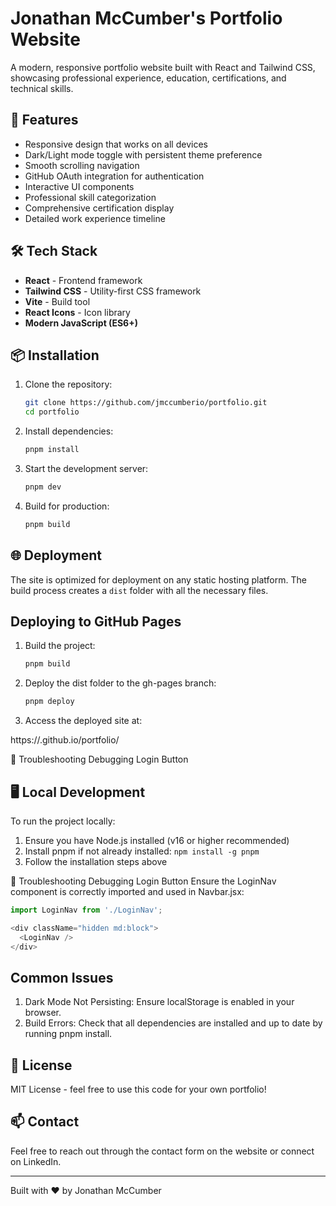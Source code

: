 # Jonathan McCumber's Portfolio Website

A modern, responsive portfolio website built with React and Tailwind CSS, showcasing professional experience, education, certifications, and technical skills.

## 🚀 Features

- Responsive design that works on all devices
- Dark/Light mode toggle with persistent theme preference
- Smooth scrolling navigation
- GitHub OAuth integration for authentication
- Interactive UI components
- Professional skill categorization
- Comprehensive certification display
- Detailed work experience timeline

## 🛠️ Tech Stack

- **React** - Frontend framework
- **Tailwind CSS** - Utility-first CSS framework
- **Vite** - Build tool
- **React Icons** - Icon library
- **Modern JavaScript (ES6+)**

## 📦 Installation

1. Clone the repository:

   ```bash
   git clone https://github.com/jmccumberio/portfolio.git
   cd portfolio
   ```

2. Install dependencies:

   ```bash
   pnpm install
   ```

3. Start the development server:

   ```bash
   pnpm dev
   ```

4. Build for production:

   ```bash
   pnpm build
   ```

## 🌐 Deployment

The site is optimized for deployment on any static hosting platform. The build process creates a `dist` folder with all the necessary files.

## Deploying to GitHub Pages

1. Build the project:

   ```bash
   pnpm build
   ```

2. Deploy the dist folder to the gh-pages branch:

   ```bash
   pnpm deploy
   ```

3. Access the deployed site at:

https://<username>.github.io/portfolio/

🐛 Troubleshooting
Debugging Login Button

## 🖥️ Local Development

To run the project locally:

1. Ensure you have Node.js installed (v16 or higher recommended)
2. Install pnpm if not already installed: `npm install -g pnpm`
3. Follow the installation steps above

🐛 Troubleshooting
Debugging Login Button
Ensure the LoginNav component is correctly imported and used in Navbar.jsx:

```javascript
import LoginNav from './LoginNav';

<div className="hidden md:block">
  <LoginNav />
</div>
```

## Common Issues

1. Dark Mode Not Persisting: Ensure localStorage is enabled in your browser.
2. Build Errors: Check that all dependencies are installed and up to date by running pnpm install.

## 📝 License

MIT License - feel free to use this code for your own portfolio!

## 📫 Contact

Feel free to reach out through the contact form on the website or connect on LinkedIn.

---
Built with ❤️ by Jonathan McCumber
